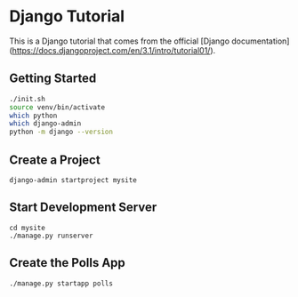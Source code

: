 # Django Tutorial

This is a Django tutorial that comes from the official [Django documentation]
(https://docs.djangoproject.com/en/3.1/intro/tutorial01/).

## Getting Started

```bash
./init.sh
source venv/bin/activate
which python
which django-admin
python -m django --version
```

## Create a Project

```
django-admin startproject mysite
```

## Start Development Server

```
cd mysite
./manage.py runserver
```

## Create the Polls App

```
./manage.py startapp polls
```

